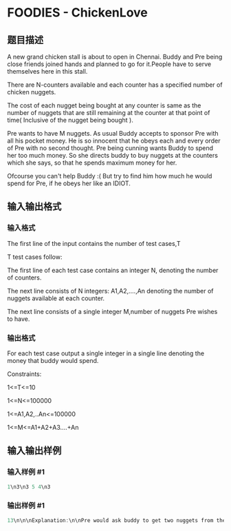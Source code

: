 # FOODIES - ChickenLove

## 题目描述

A new grand chicken stall is about to open in Chennai. Buddy and Pre being close friends joined hands and planned to go for it.People have to serve themselves here in this stall.

There are N-counters available and each counter has a specified number of chicken nuggets.

The cost of each nugget being bought at any counter is same as the number of nuggets that are still remaining at the counter at that point of time( Inclusive of the nugget being bought ).

Pre wants to have M nuggets. As usual Buddy accepts to sponsor Pre with all his pocket money. He is so innocent that he obeys each and every order of Pre with no second thought. Pre being cunning wants Buddy to spend her too much money. So she directs buddy to buy nuggets at the counters which she says, so that he spends maximum money for her.

Ofcourse you can't help Buddy :( But try to find him how much he would spend for Pre, if he obeys her like an IDIOT.

## 输入输出格式

### 输入格式

The first line of the input contains the number of test cases,T

T test cases follow:

The first line of each test case contains an integer N, denoting the number of counters.

The next line consists of N integers: A1,A2,....,An denoting the number of nuggets available at each counter.

The next line consists of a single integer M,number of nuggets Pre wishes to have.

### 输出格式

For each test case output a single integer in a single line denoting the money that buddy would spend.

Constraints:

1<=T<=10

1<=N<=100000

1<=A1,A2,..An<=100000

1<=M<=A1+A2+A3....+An

## 输入输出样例

### 输入样例 #1

```cpp
1\n3\n3 5 4\n3
```


### 输出样例 #1

```cpp
13\n\n\nExplanation:\n\nPre would ask buddy to get two nuggets from the second counter(5+4=9), and then one from the third counter(9+4=13) \n
```


